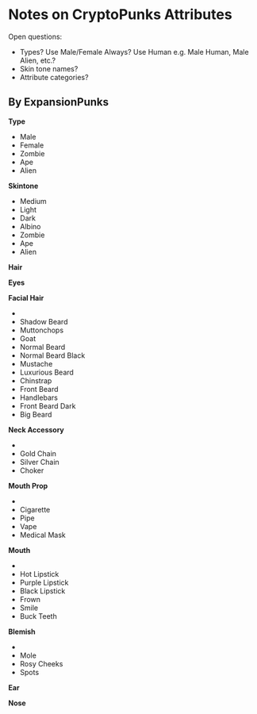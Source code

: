 # Notes on CryptoPunks Attributes

Open questions:
- Types?   Use Male/Female Always? Use Human e.g. Male Human, Male Alien, etc.?
- Skin tone names?
- Attribute categories?


## By ExpansionPunks

**Type**
- Male  
- Female
- Zombie
- Ape
- Alien

**Skintone**
- Medium
- Light
- Dark
- Albino
- Zombie
- Ape
- Alien

**Hair**

**Eyes**

**Facial Hair**
- <None>
- Shadow Beard
- Muttonchops
- Goat
- Normal Beard
- Normal Beard Black
- Mustache
- Luxurious Beard
- Chinstrap
- Front Beard
- Handlebars
- Front Beard Dark
- Big Beard

**Neck Accessory**
- <None>
- Gold Chain
- Silver Chain
- Choker

**Mouth Prop**
- <None>
- Cigarette
- Pipe
- Vape
- Medical Mask

**Mouth**
- <None>
- Hot Lipstick
- Purple Lipstick
- Black Lipstick
- Frown
- Smile
- Buck Teeth

**Blemish**
- <None>
- Mole
- Rosy Cheeks
- Spots


**Ear**

**Nose**

